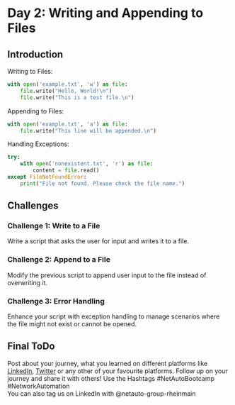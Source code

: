 # Day 2: Writing and Appending to Files
## Introduction

Writing to Files:
```Python
with open('example.txt', 'w') as file:
    file.write("Hello, World!\n")
    file.write("This is a test file.\n")
```
Appending to Files:
```Python
with open('example.txt', 'a') as file:
    file.write("This line will be appended.\n")
```
Handling Exceptions:
```Python
try:
    with open('nonexistent.txt', 'r') as file:
        content = file.read()
except FileNotFoundError:
    print("File not found. Please check the file name.")
```

## Challenges
### Challenge 1: Write to a File
Write a script that asks the user for input and writes it to a file.
### Challenge 2: Append to a File
Modify the previous script to append user input to the file instead of overwriting it.
### Challenge 3: Error Handling
Enhance your script with exception handling to manage scenarios where the file might not exist or cannot be opened.

## Final ToDo

Post about your journey, what you learned on different platforms like [LinkedIn](https://www.linkedin.com/feed/), [Twitter](https://x.com/intent/post?url=https%3A%2F%2Fgithub.com%2FNetAuto-RheinMain%2FNetAuto-Bootcamp&text=I%20just%20completed%20Day%202%20of%20the%20NetAuto%20Bootcamp%20on%20Python%20Programming!&hashtags=NetAutoBootcamp%2CNetworkAutomation) or any other of your favourite platforms. Follow up on your journey and share it with others! Use the Hashtags #NetAutoBootcamp #NetworkAutomation </br>
You can also tag us on LinkedIn with @netauto-group-rheinmain